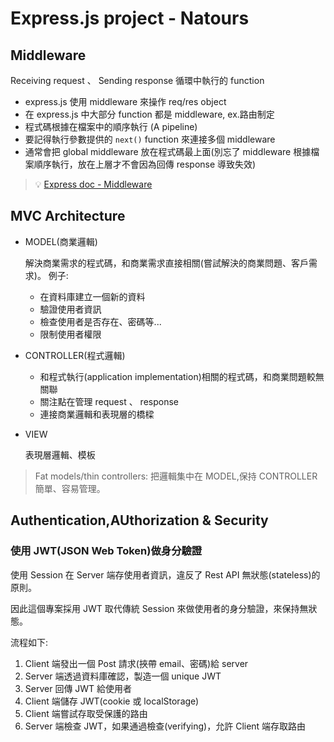 # Express.js project - Natours

## Middleware

Receiving request 、 Sending response 循環中執行的 function

- express.js 使用 middleware 來操作 req/res object
- 在 express.js 中大部分 function 都是 middleware, ex.路由制定
- 程式碼根據在檔案中的順序執行 (A pipeline)
- 要記得執行參數提供的 `next()` function 來連接多個 middleware
- 通常會把 global middleware 放在程式碼最上面(別忘了 middleware 根據檔案順序執行，放在上層才不會因為回傳 response 導致失效)

> 💡
> [Express doc - Middleware](https://expressjs.com/en/guide/writing-middleware.html)

## MVC Architecture

- MODEL(商業邏輯)

  解決商業需求的程式碼，和商業需求直接相關(嘗試解決的商業問題、客戶需求)。
  例子:

  - 在資料庫建立一個新的資料
  - 驗證使用者資訊
  - 檢查使用者是否存在、密碼等...
  - 限制使用者權限

- CONTROLLER(程式邏輯)

  - 和程式執行(application implementation)相關的程式碼，和商業問題較無關聯
  - 關注點在管理 request 、 response
  - 連接商業邏輯和表現層的橋樑

- VIEW

  表現層邏輯、模板

> Fat models/thin controllers: 把邏輯集中在 MODEL,保持 CONTROLLER 簡單、容易管理。

## Authentication,AUthorization & Security

### 使用 JWT(JSON Web Token)做身分驗證

使用 Session 在 Server 端存使用者資訊，違反了 Rest API 無狀態(stateless)的原則。

因此這個專案採用 JWT 取代傳統 Session 來做使用者的身分驗證，來保持無狀態。

流程如下:

1. Client 端發出一個 Post 請求(挾帶 email、密碼)給 server
2. Server 端透過資料庫確認，製造一個 unique JWT
3. Server 回傳 JWT 給使用者
4. Client 端儲存 JWT(cookie 或 localStorage)
5. Client 端嘗試存取受保護的路由
6. Server 端檢查 JWT，如果通過檢查(verifying)，允許 Client 端存取路由
